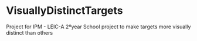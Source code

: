 # VisuallyDistinctTargets
Project for IPM - LEIC-A 2ºyear 
School project to make targets more visually distinct than others
